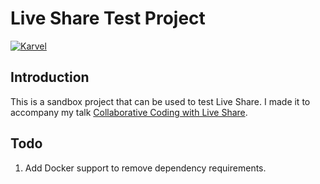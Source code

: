 # Live Share Test Project

[![Karvel](https://circleci.com/gh/Karvel/liveshare-test-project.svg?style=shield)](https://circleci.com/gh/Karvel/liveshare-test-project)

## Introduction

This is a sandbox project that can be used to test Live Share. I made it to accompany my talk [Collaborative Coding with Live Share](https://docs.google.com/presentation/d/13bKP5-mOAy2Tb2xl9ZBkd-atwEJhl1PYrpHF-kEbOuQ/edit?usp=sharing).

## Todo

1. Add Docker support to remove dependency requirements.
